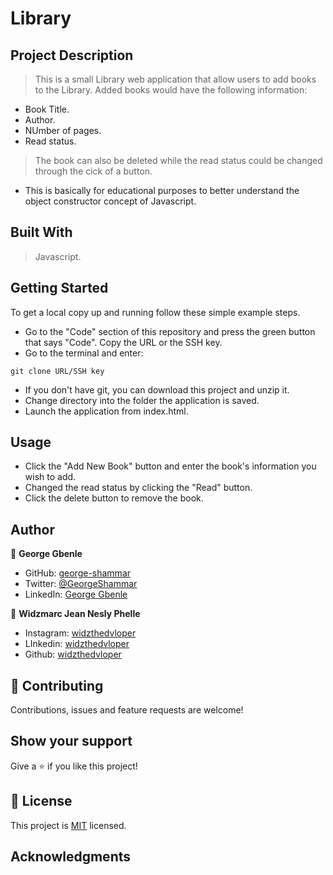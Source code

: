 # Library

## Project Description
> This is a small Library web application that allow users to add books to the Library. Added books would have the following information:
- Book Title.
- Author.
- NUmber of pages.
- Read status.
> The book can also be deleted while the read status could be changed through the cick of a button.
- This is basically for educational purposes to better understand the object constructor concept of Javascript.

## Built With
> Javascript.


## Getting Started

To get a local copy up and running follow these simple example steps.

- Go to the "Code" section of this repository and press the green button that says "Code". Copy the URL or the SSH key.
- Go to the terminal and enter:
```
git clone URL/SSH key
```
- If you don't have git, you can download this project and unzip it.
- Change directory into the folder the application is saved.
- Launch the application from index.html.

## Usage
- Click the "Add New Book" button and enter the book's information you wish to add.
- Changed the read status by clicking the "Read" button.
- Click the delete button to remove the book.



## Author


👤 **George Gbenle**

- GitHub: [george-shammar](https://github.com/george-shammar)
- Twitter: [@GeorgeShammar](https://twitter.com/GeorgeShammar)
- LinkedIn: [George Gbenle](https://www.linkedin.com/in/georgegbenle/)
 
👤 **Widzmarc Jean Nesly Phelle**
- Instagram: [widzthedvloper](https://www.instagram.com/widzthedvloper/)
- LInkedin: [widzthedvloper](https://www.linkedin.com/in/widzmarc-jean-nesly-phelle-252a26129/)
- Github: [widzthedvloper](https://github.com/widzthedvloper)


## 🤝 Contributing

Contributions, issues and feature requests are welcome!


## Show your support

Give a ⭐️ if you like this project!


## 📝 License

This project is [MIT](LICENSE) licensed.

## Acknowledgments